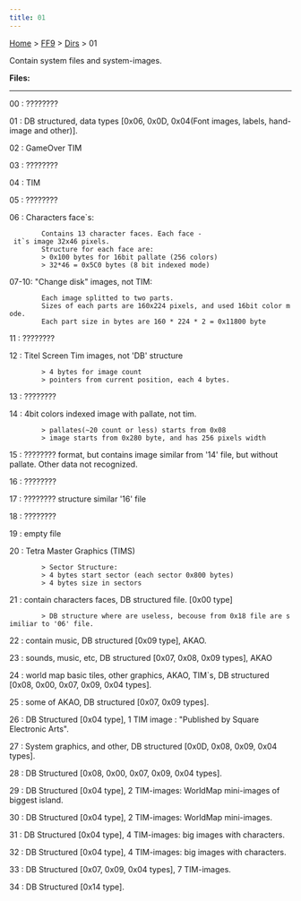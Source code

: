 ```yaml
---
title: 01
---
```


[Home](../../Main%20Page.md.md) > [FF9](../../FF9.md) > [Dirs](../Dirs.md) > 01

Contain system files and system-images.

**Files:**

------------------------------------------------------------------------

00 : ????????

01 : DB structured, data types \[0x06, 0x0D, 0x04(Font images, labels,
hand-image and other)\].

02 : GameOver TIM

03 : ????????

04 : TIM

05 : ????????

06 : Characters face\`s:

``         Contains 13 character faces. Each face - it`s image 32x46 pixels. ``  
`        Structure for each face are:`  
`        > 0x100 bytes for 16bit pallate (256 colors)`  
`        > 32*46 = 0x5C0 bytes (8 bit indexed mode)`

07-10: "Change disk" images, not TIM:

`        Each image splitted to two parts. `  
`        Sizes of each parts are 160x224 pixels, and used 16bit color mode.`  
`        Each part size in bytes are 160 * 224 * 2 = 0x11800 byte`

11 : ????????

12 : Titel Screen Tim images, not 'DB' structure

`        > 4 bytes for image count`  
`        > pointers from current position, each 4 bytes.`

13 : ????????

14 : 4bit colors indexed image with pallate, not tim.

`        > pallates(~20 count or less) starts from 0x08`  
`        > image starts from 0x280 byte, and has 256 pixels width`

15 : ???????? format, but contains image similar from '14' file, but
without pallate. Other data not recognized.

16 : ????????

17 : ???????? structure similar '16' file

18 : ????????

19 : empty file

20 : Tetra Master Graphics (TIMS)

`        > Sector Structure:`  
`        > 4 bytes start sector (each sector 0x800 bytes)`  
`        > 4 bytes size in sectors`

21 : contain characters faces, DB structured file. \[0x00 type\]

`        > DB structure where are useless, becouse from 0x18 file are similiar to '06' file.`

22 : contain music, DB structured \[0x09 type\], AKAO.

23 : sounds, music, etc, DB structured \[0x07, 0x08, 0x09 types\], AKAO

24 : world map basic tiles, other graphics, AKAO, TIM\`s, DB structured
\[0x08, 0x00, 0x07, 0x09, 0x04 types\].

25 : some of AKAO, DB structured \[0x07, 0x09 types\].

26 : DB Structured \[0x04 type\], 1 TIM image : "Published by Square
Electronic Arts".

27 : System graphics, and other, DB structured \[0x0D, 0x08, 0x09, 0x04
types\].

28 : DB Structured \[0x08, 0x00, 0x07, 0x09, 0x04 types\].

29 : DB Structured \[0x04 type\], 2 TIM-images: WorldMap mini-images of
biggest island.

30 : DB Structured \[0x04 type\], 2 TIM-images: WorldMap mini-images.

31 : DB Structured \[0x04 type\], 4 TIM-images: big images with
characters.

32 : DB Structured \[0x04 type\], 4 TIM-images: big images with
characters.

33 : DB Structured \[0x07, 0x09, 0x04 types\], 7 TIM-images.

34 : DB Structured \[0x14 type\].
